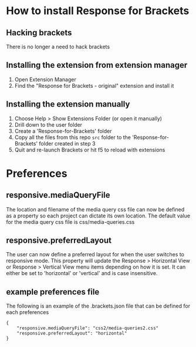 # How to install Response for Brackets

## Hacking brackets 
There is no longer a need to hack brackets

## Installing the extension from extension manager
1. Open Extension Manager
2. Find the "Response for Brackets - original" extension and install it

## Installing the extension manually
1. Choose Help > Show Extensions Folder (or open it manually)
2. Drill down to the user folder
3. Create a 'Response-for-Brackets' folder
4. Copy all the files from this repo `src` folder to the 'Response-for-Brackets' folder created in step 3
5. Quit and re-launch Brackets or hit f5 to reload with extensions

# Preferences

## responsive.mediaQueryFile
The location and filename of the media query css file can now be defined as a property so each project can dictate its own location. The default value for the media query css file is css/media-queries.css

## responsive.preferredLayout
The user can now define a preferred layout for when the user switches to responsive mode. This property will update the Response > Horizontal View or Response > Vertical View menu items depending on how it is set. It can either be set to 'horizontal' or 'vertical' and is case insensitive. 

## example preferences file
The following is an example of the .brackets.json file that can be defined for each preferences

    {
        "responsive.mediaQueryFile": "css2/media-queries2.css"
        "responsive.preferredLayout": "horizontal"
    }
